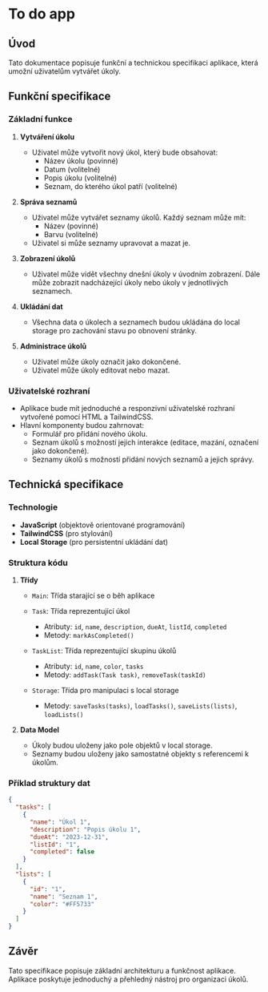 # To do app

## Úvod
Tato dokumentace popisuje funkční a technickou specifikaci aplikace, která umožní uživatelům vytvářet úkoly.

## Funkční specifikace

### Základní funkce
1. **Vytváření úkolu**
   - Uživatel může vytvořit nový úkol, který bude obsahovat:
     - Název úkolu (povinné)
     - Datum (volitelné)
     - Popis úkolu (volitelné)
     - Seznam, do kterého úkol patří (volitelné)
   
2. **Správa seznamů**
   - Uživatel může vytvářet seznamy úkolů. Každý seznam může mít:
     - Název (povinné)
     - Barvu (volitelné)
   - Uživatel si může seznamy upravovat a mazat je.

3. **Zobrazení úkolů**
   - Uživatel může vidět všechny dnešní úkoly v úvodním zobrazení. Dále může zobrazit nadcházející úkoly nebo úkoly v jednotlivých seznamech.

4. **Ukládání dat**
   - Všechna data o úkolech a seznamech budou ukládána do local storage pro zachování stavu po obnovení stránky.

5. **Administrace úkolů**
   - Uživatel může úkoly označit jako dokončené.
   - Uživatel může úkoly editovat nebo mazat.

### Uživatelské rozhraní
- Aplikace bude mít jednoduché a responzivní uživatelské rozhraní vytvořené pomocí HTML a TailwindCSS.
- Hlavní komponenty budou zahrnovat:
  - Formulář pro přidání nového úkolu.
  - Seznam úkolů s možností jejich interakce (editace, mazání, označení jako dokončené).
  - Seznamy úkolů s možností přidání nových seznamů a jejich správy.

## Technická specifikace

### Technologie
- **JavaScript** (objektově orientované programování)
- **TailwindCSS** (pro stylování)
- **Local Storage** (pro persistentní ukládání dat)

### Struktura kódu
1. **Třídy**
    - `Main`: Třída starající se o běh aplikace 
   - `Task`: Třída reprezentující úkol
     - Atributy: `id`, `name`, `description`, `dueAt`, `listId`, `completed`
     - Metody: `markAsCompleted()`

   - `TaskList`: Třída reprezentující skupinu úkolů
     - Atributy: `id`, `name`, `color`, `tasks`
     - Metody: `addTask(Task task)`, `removeTask(taskId)`

   - `Storage`: Třída pro manipulaci s local storage
     - Metody: `saveTasks(tasks)`, `loadTasks()`, `saveLists(lists)`, `loadLists()`


2. **Data Model**
   - Úkoly budou uloženy jako pole objektů v local storage.
   - Seznamy budou uloženy jako samostatné objekty s referencemi k úkolům.

### Příklad struktury dat
```json
{
  "tasks": [
    {
      "name": "Úkol 1",
      "description": "Popis úkolu 1",
      "dueAt": "2023-12-31",
      "listId": "1",
      "completed": false
    }
  ],
  "lists": [
    {
      "id": "1",
      "name": "Seznam 1",
      "color": "#FF5733"
    }
  ]
}
```

## Závěr
Tato specifikace popisuje základní architekturu a funkčnost aplikace. Aplikace poskytuje jednoduchý a přehledný nástroj pro  organizaci úkolů.